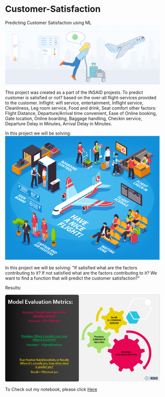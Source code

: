# Customer-Satisfaction
Predicting Customer Satisfaction using ML
![enter image description here](https://raw.githubusercontent.com/Vishweshwar-satpute/Customer-Satisfaction/main/1.png)

This project was created as a part of the INSAID projests.
To predict customer is satisfied or not? based on the over-all flight-services provided to the customer.
Inflight:
   wifi service, entertainment, Inflight service, 
   Cleanliness, Leg room service, Food and drink, Seat comfort
other factors:
   Flight Distance, Departure/Arrival time convenient, Ease of Online booking,
   Gate location, Online boarding, Baggage handling, Checkin service,
   Departure Delay in Minutes, Arrival Delay in Minutes.
   
   
In this project we will be solving:
![enter image description here](https://github.com/Vishweshwar-satpute/Customer-Satisfaction/blob/main/2.png)

In this project we will be solving:
  "If satisfied what are the factors contributing to it?
    If not satisfied what are the factors contributing to it?
    We want to find a function that will predict the customer satisfaction?"
    
    
Results:

![enter image description here](https://github.com/Vishweshwar-satpute/Customer-Satisfaction/blob/main/3.png)

To Check out my notebook, please click [Here](https://github.com/Vishweshwar-satpute/Customer-Satisfaction/blob/main/customer_satisfaction%20(2)%20(1).ipynb)
